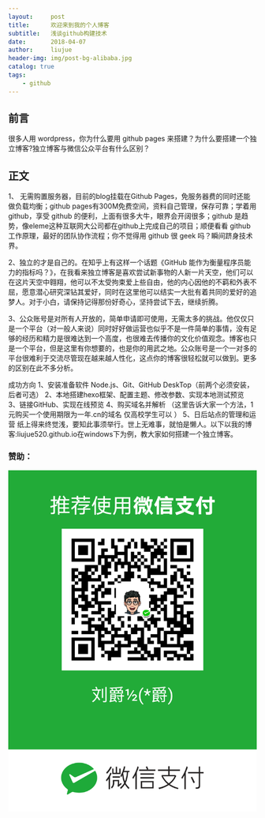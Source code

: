```yaml
---
layout:     post
title:      欢迎来到我的个人博客
subtitle:   浅谈github构建技术
date:       2018-04-07
author:     liujue
header-img: img/post-bg-alibaba.jpg
catalog: true
tags:
    - github
---
```



## 前言

很多人用 wordpress，你为什么要用 github pages 来搭建？为什么要搭建一个独立博客?独立博客与微信公众平台有什么区别？

## 正文

1、 无需购置服务器，目前的blog挂载在Github Pages，免服务器费的同时还能做负载均衡；github pages有300M免费空间，资料自己管理，保存可靠；学着用 github，享受 github 的便利，上面有很多大牛，眼界会开阔很多；github 是趋势，像eleme这种互联网大公司都在github上完成自己的项目；顺便看看 github 工作原理，最好的团队协作流程；你不觉得用 github 很 geek 吗？瞬间跻身技术界。

2、独立的才是自己的。在知乎上有这样一个话题《GitHub 能作为衡量程序员能力的指标吗？》，在我看来独立博客是喜欢尝试新事物的人新一片天空，他们可以在这片天空中翱翔，他可以不太受拘束爱上些自由，他的内心因他的不羁和外表不屈，愿意潜心研究深钻其爱好，同时在这里他可以结实一大批有着共同的爱好的追梦人。对于小白，请保持记得那份好奇心，坚持尝试下去，继续折腾。

3、公众账号是对所有人开放的，简单申请即可使用，无需太多的挑战。他仅仅只是一个平台（对一般人来说）同时好好做运营也似乎不是一件简单的事情，没有足够的经历和精力是很难达到一个高度，也很难去传播你的文化价值观念。博客也只是一个平台，但是这里有你想要的，也是你的用武之地。公众账号是一个一对多的平台很难利于交流尽管现在越来越人性化，这点你的博客很轻松就可以做到。更多的区别在此不多分析。


成功方向
1、安装准备软件 Node.js、Git、GitHub DeskTop（前两个必须安装，后者可选）
2、本地搭建hexo框架、配置主题、修改参数、实现本地测试预览
3、链接GitHub、实现在线预览
4、购买域名并解析 （这里告诉大家一个方法，1元购买一个使用期限为一年.cn的域名 仅高校学生可以 ）
5、日后站点的管理和运营
纸上得来终觉浅，要知此事须举行。世上无难事，就怕是懒人。以下以我的博客:liujue520.github.io在windows下为例，教大家如何搭建一个独立博客。


### 赞助：

[![](https://raw.githubusercontent.com/liujue520/liujue520.github.io/master/img/mm_bg.png)](https://liujue520.github.io/)
